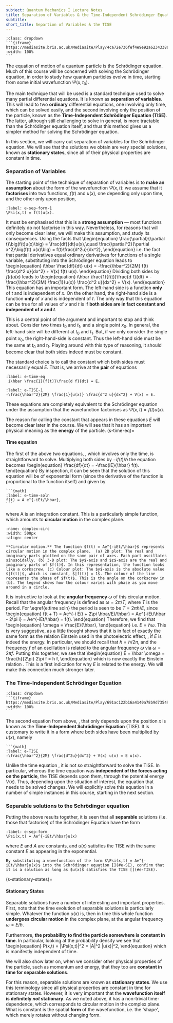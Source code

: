 ```yaml
---
subject: Quantum Mechanics I Lecture Notes
title: Separation of Variables & the Time-Independent Schrödinger Equation
subtitle:
short_title: Separtion of Variables & the TISE
---
```


````{important} Video: _Separtion of Variables & TISE I_ 
:class: dropdown
```{iframe} https://mediasite.bris.ac.uk/Mediasite/Play/4ca72e736fef4e9e92a6234338ae8f521d
:width: 100%
```
````

The equation of motion of a quantum particle is the Schrödinger equation. Much of this course will be concerned with solving the Schrödinger equation, in order to study how quantum particles evolve in time, starting from some initial wavefunction $\Psi(x,t_0)$.

The main technique that will be used is a standard technique used to solve many partial differential equations. It is known as **separation of variables**. This will lead to two **ordinary** differential equations, one involving only time, which can be solved easily, and the second involving only the position of the particle, known as the **Time-Independent Schrödinger Equation (TISE)**. The latter, although still challenging to solve in general, is more tractable than the Schrödinger equation itself, and thus this method gives us a simpler method for solving the Schrödinger equation. 

In this section, we will carry out separation of variables for the Schrödinger equation. We will see that the solutions we obtain are very special solutions, known as **stationary states**, since all of their physical properties are constant in time. 

### Separation of Variables
The starting point of the technique of separation of variables is to **make an assumption** about the form of the wavefunction $\Psi(x,t)$: we assume that it **factorises** into two functions, $f(t)$ and $u(x)$, one depending only upon time, and the other only upon position,
```{math}
:label: e-sep-form-1
\Psi(x,t) = f(t)u(x).
```
It must be emphasised that this is a **strong assumption** — most functions definitely do not factorise in this way. Nevertheless, for reasons that will only become clear later, we will make this assumption, and study its consequences. Using the facts that
\begin{equation}
\frac{\partial}{\partial t}\big(f(t)u(x)\big) = \frac{df}{dt}u(x),\quad \frac{\partial^2}{\partial x^2}\big(f(t) u(x)\big) = f(t)\frac{d^2u}{dx^2},
\end{equation}
i.e. the fact that partial derivatives equal ordinary derivatives for functions of a single variable, substituting [](#e-sep-form-1) into the Schrödinger equation [](#e-SE) leads to
\begin{equation}
i\hbar \frac{df}{dt} u(x) = -\frac{\hbar^2}{2M} f(t) \frac{d^2 u}{dx^2} + V(x) f(t) u(x).
\end{equation}
Dividing both sides by $f(t)u(x)$ leads to
\begin{equation}
i\hbar \frac{1}{f(t)}\frac{d f}{dt} = -\frac{\hbar^2}{2M} \frac{1}{u(x)} \frac{d^2 u}{dx^2} + V(x).
\end{equation}
This equation has an important form. The left-hand side is a function **only** of $t$ and is independent of $x$. On the other hand, the right-hand side is a function **only** of $x$ and is independent of $t$. The only way that this equation can be true for all values of $x$ and $t$ is if **both sides are in fact constant and independent of $x$ and $t$**. 

This is a central point of the argument and important to stop and think about. Consider two times $t_0$ and $t_1$, and a single point $x_0$. In general, the left-hand side will be different at $t_0$ and $t_1$. But, if we only consider the single point $x_0$, the right-hand-side is constant. Thus the left-hand side must be the same at $t_0$ and $t_1$. Playing around with this type of reasoning, it should become clear that both sides indeed must be constant. 

The standard choice is to call the constant which both sides must necessarily equal $E$. That is, we arrive at the **pair** of equations
```{math}
:label: e-time-eq
 i\hbar \frac{1}{f(t)}\frac{d f}{dt} = E,
 ```
 ```{math}
:label: e-TISE-1
-\frac{\hbar^2}{2M} \frac{1}{u(x)} \frac{d^2 u}{dx^2} + V(x) = E.
```
These equations are completely equivalent to the Schrödinger equation under the assumption that the wavefunction factorises as $\Psi(x,t) = f(t)u(x)$.

The reason for calling the constant that appears in these equations $E$ will become clear later in the course. We will see that it has an important physical meaning as the **energy** of the particle.
(s-time-eq)=
#### Time equation 
The first of the above two equations, [](#e-time-eq), which involves only the time, is straightforward to solve. Multiplying both sides by $-if(t)/\hbar$ the equation becomes
\begin{equation}
\frac{df}{dt} = -\frac{iE}{\hbar} f(t).
\end{equation}
By inspection, it can be seen that the solution of this equation will be of exponential form (since the derivative of the function is proportional to the function itself) and given by
````{card}
```{math}
:label: e-time-soln
f(t) = A e^{-iEt/\hbar},
```
````
where A is an integration constant. This is a particularly simple function, which amounts to **circular motion** in the complex plane. 
```{figure} ./Pictures/complex-circ.svg
:name: complex-circ
:width: 500px
:align: center

**Circular motion.** The function $f(t) = Ae^{-iEt/\hbar}$ represents circular motion in the complex plane.  (a) 2D plot: The real and imaginary parts plotted on the same pair of axes. Each part oscillates sinusoidally. (b) 3-D plot: The $y$-axis and $z$-axis are the real and imaginary parts of $f(t)$. In this representation, the function looks like a corkscrew. (c) Colour plot: The $y$-axis is the absolute value $|f(t)|$, which is constant, $|f(t)| = 1$. The colour of the line represents the phase of $f(t)$. This is the angle on the corkscrew in (b). The legend shows how the colour varies with phase as you move around in a circle.    
```

It is instructive to look at the **angular frequency** $\omega$ of this circular motion. Recall that the angular frequency is defined as $\omega = 2\pi/T$, where $T$ is the period.  For \eqref{e:time soln} the period is seen to be $T = 2\pi \hbar/E$, since
\begin{equation}
f(t + T) = Ae^{-i E(t + 2\pi \hbar/E)/\hbar} = Ae^{-iEt/\hbar - 2\pi i} = Ae^{-iEt/\hbar} = f(t).
\end{equation}
Therefore, we find that
\begin{equation}
\omega = \frac{E}{\hbar},
\end{equation}
i.e. $E = \hbar \omega$. This is very suggestive, as a little thought shows that it is in fact of exactly the same form as the relation Einstein used in the photoelectric effect, [](#e-Einstein-relation), if $E$ is indeed the energy. In particular, we should recall that  $\hbar = h/2\pi$, and the frequency $f$ of an oscillation is related to the angular frequency $\omega$ via $\omega = 2\pi f$.  Putting this together, we see that
\begin{equation}
E = \hbar \omega = \frac{h}{2\pi} 2\pi f = h f,
\end{equation}
which is now exactly the Einstein relation [](#e-Einstein-relation). This is a first indication for why $E$ is related to the energy. We will make this connection much stronger later. 

### The Time-Independent Schrödinger Equation
````{important} Video: _Separation of Variables & TISE II_ 
:class: dropdown
```{iframe} https://mediasite.bris.ac.uk/Mediasite/Play/691ac122b16a4140a78b9d73549233c81d
:width: 100%
```
````
The second equation from above, [](#e-TISE-1), that only depends upon the position $x$ is known as the **Time-Independent Schrödinger Equation** (TISE). It is customary to write it in a form where both sides have been multiplied by $u(x)$, namely
````{card}
```{math}
:label: e-TISE
-\frac{\hbar^2}{2M} \frac{d^2u}{dx^2} + V(x) u(x) = E u(x).
````
Unlike the time equation [](#e-time-eq), it is not so straightforward to solve the TISE. In particular, whereas the time equation was **independent of the forces acting on the particle**, the TISE depends upon them, through the potential energy $V(x)$. Thus, depending upon the situation of interest, the equation that needs to be solved changes. We will explicitly solve this equation in a number of simple instances in this course, starting in the next section. 

### Separable solutions to the Schrödinger equation
Putting the above results together, it is seen that all **separable** solutions (i.e. those that factorise) of the Schrödinger Equation have the form 
```{math}
:label: e-sep-form
\Psi(x,t) = Ae^{-iEt/\hbar}u(x)
```
where $E$ and $A$ are constants, and $u(x)$ satisfies the TISE [](#e-TISE) with the same constant $E$ as appearing in the exponential. 
```{exercise}
By substituting a wavefunction of the form $\Psi(x,t) = Ae^{-iEt/\hbar}u(x)$ into the Schrödinger equation [](#e-SE), confirm that it is a solution as long as $u(x)$ satisfies the TISE [](#e-TISE).
```

(s-stationary-states)=
#### Stationary States 
Separable solutions have a number of interesting and important properties. First, note that the time evolution of separable solutions is particularly simple. Whatever the function $u(x)$ is, then in time this whole function **undergoes circular motion** in the complex plane, at the angular frequency $\omega = E/\hbar$. 

Furthermore, **the probability to find the particle somewhere is constant in time**. In particular, looking at the probability density we see that
\begin{equation}
P(x,t) = |\Psi(x,t)|^2 = |A|^2 |u(x)|^2, 
\end{equation}
which is manifestly independent of time. 

We will also show later on, when we consider other physical properties of the particle, such as momentum and energy, that they too are **constant in time for separable solutions**. 

For this reason, separable solutions are known as **stationary states**. We use this terminology since all physical properties are constant in time for stationary states. However, it is very important that the **wavefunction itself is definitely _not_ stationary**. As we noted above, it has a non-trivial time-dependence, which corresponds to circular motion in the complex plane. What is constant is the spatial **form** of the wavefunction, i.e. the 'shape', which merely rotates without changing form. 